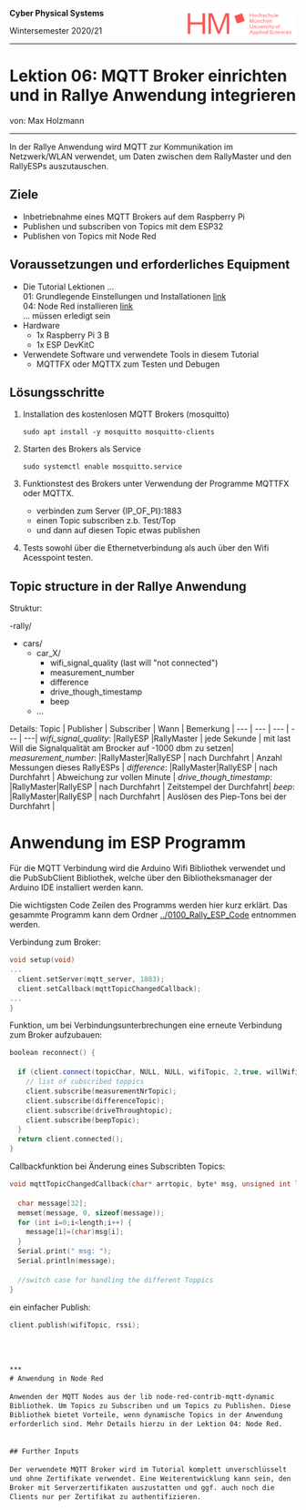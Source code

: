 <!--- Cyber Physical Systems
Author: <Max Holzmann>  Date: <2020 11 29> 
Changes by:
<NAME> - <JJJJ MMM DD> - <comment> 

--->
**Cyber Physical Systems**   <img style="float:right" src="../0000_Global_Files/HM_SchriftzugLogo_RGB.png" width="200">  

Wintersemester 2020/21
***

# Lektion 06: MQTT Broker einrichten und in Rallye Anwendung integrieren
von: Max Holzmann
***
In der Rallye Anwendung wird MQTT zur Kommunikation im Netzwerk/WLAN verwendet, um Daten zwischen dem RallyMaster und den RallyESPs auszutauschen.

## Ziele
- Inbetriebnahme eines MQTT Brokers auf dem Raspberry Pi
- Publishen und subscriben von Topics mit dem ESP32
- Publishen von Topics mit Node Red


## Voraussetzungen und erforderliches Equipment
- Die Tutorial Lektionen ... \
01: Grundlegende Einstellungen und Installationen  [link](../0010_General_Setup/README.md) \
04: Node Red installieren  [link](../0040_Node_Red/README.md) \
... müssen erledigt sein
- Hardware
    - 1x Raspberry Pi 3 B
    - 1x ESP DevKitC
- Verwendete Software und verwendete Tools in diesem Tutorial
  - MQTTFX  oder MQTTX zum Testen und Debugen

## Lösungsschritte

1. Installation des kostenlosen MQTT Brokers (mosquitto) 

    ```console
    sudo apt install -y mosquitto mosquitto-clients
    ```

2. Starten des Brokers als Service
    ```console
    sudo systemctl enable mosquitto.service
    ```

3. Funktionstest des Brokers unter Verwendung der Programme MQTTFX oder MQTTX. 
    - verbinden zum Server {IP_OF_PI}:1883
    - einen Topic subscriben z.b. Test/Top
    - und dann auf diesen Topic etwas publishen 

4. Tests sowohl über die Ethernetverbindung als auch über den Wifi Acesspoint testen.

## Topic structure in der Rallye Anwendung

Struktur:

-rally/
  - cars/
    - car_X/
      - wifi_signal_quality (last will "not connected")
      - measurement_number
      - difference
      - drive_though_timestamp
      - beep
    - ...

Details:
Topic                     | Publisher | Subscriber  | Wann            | Bemerkung |
---                       |  ---      |  ---        | ---             | ---|
*wifi_signal_quality*:    |RallyESP   |RallyMaster  | jede Sekunde    | mit last Will die Signalqualität am Brocker auf -1000 dbm zu setzen|
*measurement_number*:     |RallyMaster|RallyESP     | nach Durchfahrt | Anzahl Messungen dieses RallyESPs |
*difference*:             |RallyMaster|RallyESP     | nach Durchfahrt | Abweichung zur vollen Minute |
*drive_though_timestamp*: |RallyMaster|RallyESP     | nach Durchfahrt | Zeitstempel der Durchfahrt|
*beep*:                   |RallyMaster|RallyESP     | nach Durchfahrt | Auslösen des Piep-Tons bei der Durchfahrt |



# Anwendung im ESP Programm

Für die MQTT Verbindung wird die Arduino Wifi Bibliothek verwendet und die PubSubClient Bibliothek, welche über den Bibliotheksmanager der Arduino IDE installiert werden kann.

Die wichtigsten Code Zeilen des Programms werden hier kurz erklärt. Das gesammte Programm kann dem Ordner [../0100_Rally_ESP_Code](../0100_Rally_ESP_Code) entnommen werden.

Verbindung zum Broker:
```c++
void setup(void)
...
  client.setServer(mqtt_server, 1883);
  client.setCallback(mqttTopicChangedCallback);
...
}
```

Funktion, um bei Verbindungsunterbrechungen eine erneute Verbindung zum Broker aufzubauen:
```c++
boolean reconnect() {

  if (client.connect(topicChar, NULL, NULL, wifiTopic, 2,true, willWifiMessage,true)) { //todo last will
    // list of cubscribed toppics
    client.subscribe(measurementNrTopic);
    client.subscribe(differenceTopic);
    client.subscribe(driveThroughtopic);
    client.subscribe(beepTopic);
  }
  return client.connected();
}
```

Callbackfunktion bei Änderung eines Subscribten Topics:
```c++
void mqttTopicChangedCallback(char* arrtopic, byte* msg, unsigned int length) {
 
  char message[32];
  memset(message, 0, sizeof(message));
  for (int i=0;i<length;i++) {
    message[i]=(char)msg[i];
  }
  Serial.print(" msg: ");
  Serial.println(message);

  //switch case for handling the different Toppics
}
```

ein einfacher Publish:
```c++
client.publish(wifiTopic, rssi);
```


```



***
# Anwendung in Node Red

Anwenden der MQTT Nodes aus der lib node-red-contrib-mqtt-dynamic Bibliothek. Um Topics zu Subscriben und um Topics zu Publishen. Diese Bibliothek bietet Vorteile, wenn dynamische Topics in der Anwendung erforderlich sind. Mehr Details hierzu in der Lektion 04: Node Red.


## Further Inputs

Der verwendete MQTT Broker wird im Tutorial komplett unverschlüsselt und ohne Zertifikate verwendet. Eine Weiterentwicklung kann sein, den Broker mit Serverzertifikaten auszustatten und ggf. auch noch die Clients nur per Zertifikat zu authentifizieren.



